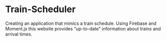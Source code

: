 # Train-Scheduler
Creating an application that mimics a train schedule.  Using Firebase and Moment.js this website provides "up-to-date" information about trains and arrival times.
